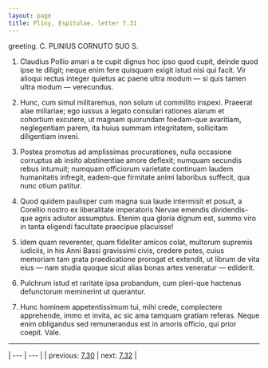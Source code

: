 ```yaml
---
layout: page
title: Pliny, Espitulae, letter 7.31
---
```


greeting. C. PLINIUS CORNUTO SUO S.



1. Claudius Pollio amari a te cupit dignus hoc ipso quod cupit, deinde quod ipse te diligit; neque enim fere quisquam exigit istud nisi qui facit. Vir alioqui rectus integer quietus ac paene ultra modum — si quis tamen ultra modum — verecundus.



2. Hunc, cum simul militaremus, non solum ut commilito inspexi. Praeerat alae miliariae; ego iussus a legato consulari rationes alarum et cohortium excutere, ut magnam quorundam foedam-que avaritiam, neglegentiam parem, ita huius summam integritatem, sollicitam diligentiam inveni.



3. Postea promotus ad amplissimas procurationes, nulla occasione corruptus ab insito abstinentiae amore deflexit; numquam secundis rebus intumuit; numquam officiorum varietate continuam laudem humanitatis infregit, eadem-que firmitate animi laboribus suffecit, qua nunc otium patitur.



4. Quod quidem paulisper cum magna sua laude intermisit et posuit, a Corellio nostro ex liberalitate imperatoris Nervae emendis dividendis-que agris adiutor assumptus. Etenim qua gloria dignum est, summo viro in tanta eligendi facultate praecipue placuisse!



5. Idem quam reverenter, quam fideliter amicos colat, multorum supremis iudiciis, in his Anni Bassi gravissimi civis, credere potes, cuius memoriam tam grata praedicatione prorogat et extendit, ut librum de vita eius — nam studia quoque sicut alias bonas artes veneratur — ediderit.



6. Pulchrum istud et raritate ipsa probandum, cum pleri-que hactenus defunctorum meminerint ut querantur.



7. Hunc hominem appetentissimum tui, mihi crede, complectere apprehende, immo et invita, ac sic ama tamquam gratiam referas. Neque enim obligandus sed remunerandus est in amoris officio, qui prior coepit. Vale.



---

| --- | --- |
| previous: [7.30](../7.30/) | next: [7.32](../7.32/) |
